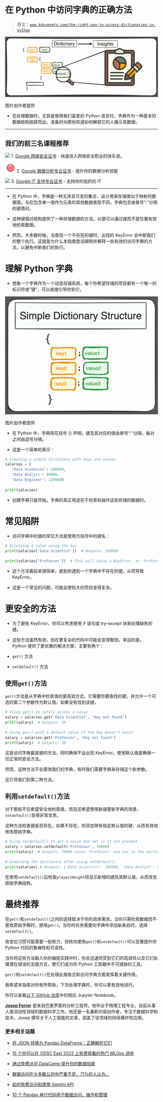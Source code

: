# 在 Python 中访问字典的正确方法

> 原文：[`www.kdnuggets.com/the-right-way-to-access-dictionaries-in-python`](https://www.kdnuggets.com/the-right-way-to-access-dictionaries-in-python)

![在 Python 中访问字典的正确方法](img/ad5e0ebe01008cd3023c5225b5f4163c.png)

图片由作者提供

-   在处理数据时，尤其是使用我们喜爱的 Python 语言时，字典作为一种基本的数据结构脱颖而出，准备好向那些知道如何解锁它的人展示其数据。

* * *

## 我们的前三名课程推荐

![](img/0244c01ba9267c002ef39d4907e0b8fb.png) 1\. [Google 网络安全证书](https://www.kdnuggets.com/google-cybersecurity) - 快速进入网络安全职业的快车道。

![](img/e225c49c3c91745821c8c0368bf04711.png) 2\. [Google 数据分析专业证书](https://www.kdnuggets.com/google-data-analytics) - 提升你的数据分析技能

![](img/0244c01ba9267c002ef39d4907e0b8fb.png) 3\. [Google IT 支持专业证书](https://www.kdnuggets.com/google-itsupport) - 支持你的组织的 IT

* * *

-   在 Python 中，字典是一种无序且可变的集合，设计用来存储类似于映射的数据值。与仅包含单一值作为元素的其他数据类型不同，字典包含由冒号“:”分隔的键值对。

-   这种键值对结构提供了一种存储数据的方法，以便可以通过键而不是位置有效地检索数据。

-   然而，大多数时候，当查找一个不存在的键时，出现的 KeyError 会中断我们的整个执行。这就是为什么本指南尝试阐明并解释一些有效的访问字典的方法，以避免中断我们的执行。

# 理解 Python 字典

-   想象一个字典作为一个动态存储系统，每个你希望存储的项目都有一个唯一的标识符或“键”，可以直接引导你到它。

![在 Python 中访问字典的正确方法](img/ae650195d742e86e7bdcecdc75d24539.png)

图片由作者提供

-   在 Python 中，字典用花括号 {} 声明，键及其对应的值由冒号“:”分隔，每对之间由逗号分隔。

-   这是一个简单的表示：

```py
# Creating a simple dictionary with keys and values
salaries = {
   'Data Scientist': 100000,
   'Data Analyst': 80000,
   'Data Engineer': 120000}

print(salaries)
```

-   创建字典只是开始。字典的真正用途在于检索和操作这些存储的数据时。

# 常见陷阱

-   访问字典中的值的常见方法是使用方括号中的键名：

```py
# Accessing a value using the key
print(salaries['Data Scientist'])  # Outputs: 100000

print(salaries['Professor'])  # This will raise a KeyError, as 'Professor' key doesn't exist
```

-   这个方法看起来很简单，直到你遇到一个字典中不存在的键，从而导致 KeyError。

-   这是一个常见的问题，可能会使较大的项目变得复杂。

# 更安全的方法

-   为了避免 KeyError，你可以考虑使用 if 语句或 try-except 块来处理缺失的键。

-   这些方法虽然有效，但在更复杂的代码中可能会变得繁琐。幸运的是，Python 提供了更优雅的解决方案，主要有两个：

+   `get()` 方法

+   `setdefault()` 方法

## 使用`get()`方法

`get()`方法是从字典中检索值的更高效方式。它需要你要查找的键，并允许一个可选的第二个参数作为默认值，如果没有找到该键。

```py
# Using get() to safely access a value
salary = salaries.get('Data Scientist', 'Key not found')
print(salary)  # Outputs: 30

# Using get() with a default value if the key doesn't exist
salary = salaries.get('Professor', 'Key not found')
print(salary)  # Outputs: 30
```

这是访问字典最直接的方法，同时确保不会出现 KeyError。使用默认值是确保一切正常的安全方法。

然而，这种方法不会更改我们的字典，有时我们需要字典来存储这个新参数。

这引导我们到第二种方法。

## 利用`setdefault()`方法

对于那些不仅希望安全地检索值，而且还希望使用新键更新字典的场景，`setdefault()`变得非常宝贵。

这种方法检查键是否存在，如果不存在，则添加带有指定默认值的键，从而有效地修改原始字典。

```py
# Using setdefault() to get a value and set it if not present
salary = salaries.setdefault('Professor', 70000)
print(salary)  # Outputs: 70000 since 'Professor' was not in the dictionary

# Examining the dictionary after using setdefault()
print(salaries) # Outputs: {'Data Scientist': 100000, 'Data Analyst': 80000, 'Data Engineer': 120000, 'Professor': 70000}
```

在使用`setdefault()`后检查`playersHeight`将显示新增的键及其默认值，从而改变原始字典结构。

# 最终推荐

在`get()`和`setdefault()`之间的选择取决于你的具体需求。当你只需检索数据而不更改原始字典时，使用`get()`。当你的任务需要向字典中添加新条目时，选择`setdefault()`。

改变旧习惯可能需要一些努力，但转向使用`get()`和`setdefault()`可以显著提升你 Python 代码的鲁棒性和可读性。

当你将这些方法融入你的编程实践中时，你会迅速欣赏到它们的高效性以及它们处理潜在错误的无缝方式，使它们成为你 Python 工具箱中不可或缺的工具。

`get()`和`setdefault()`在处理此类格式和访问字典方面发挥着关键作用。

我希望本指南对你有所帮助，下次处理字典时，你可以更有效地进行。

你可以查看[以下 GitHub 仓库](https://github.com/rfeers/Twitter/blob/main/Python/right-way-access-dictionaries.ipynb)中的相应 Jupyter Notebook。

**[Josep Ferrer](https://www.linkedin.com/in/josep-ferrer-sanchez)** 是来自巴塞罗那的分析工程师。他毕业于物理工程专业，目前从事人类流动性领域的数据科学工作。他还是一名兼职内容创作者，专注于数据科学和技术。Josep 撰写关于人工智能的文章，涵盖了该领域的持续爆炸性应用。

### 更多相关话题

+   [将 JSON 转换为 Pandas DataFrame：正确解析它们](https://www.kdnuggets.com/converting-jsons-to-pandas-dataframes-parsing-them-the-right-way)

+   [15 个你可以在 ODSC East 2022 上免费观看的热门 MLOps 讲座](https://www.kdnuggets.com/2022/04/odsc-15-trending-mlops-talks-access-free-odsc-east-2022.html)

+   [通过免费访问 DataCamp 提升你的数据技能](https://www.kdnuggets.com/2022/07/datacamp-hone-data-skills-free-access-datacamp.html)

+   [数据访问在大多数公司中严重不足，71%的人认为…](https://www.kdnuggets.com/2023/07/mostly-data-access-severely-lacking-synthetic-data-help.html)

+   [如何免费访问和使用 Gemini API](https://www.kdnuggets.com/how-to-access-and-use-gemini-api-for-free)

+   [10 个 Pandas 单行代码用于数据访问、操作和管理](https://www.kdnuggets.com/2023/01/pandas-one-liners-data-access-manipulation-management.html)
